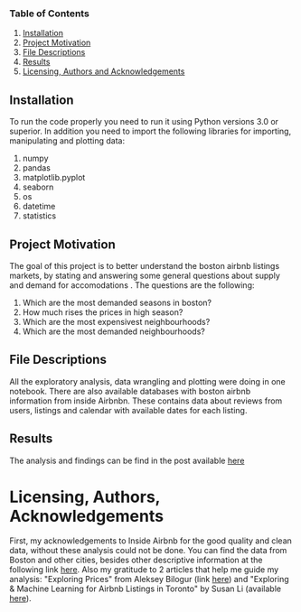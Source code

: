 ### Table of Contents

1. [Installation](#installation)
2. [Project Motivation](#motivation)
3. [File Descriptions](#files)
4. [Results](#results)
5. [Licensing, Authors and Acknowledgements](#licensing)

## Installation<a name="installation"></a>

To run the code properly you need to run it using Python versions 3.0 or superior. In addition you need to import the following 
libraries for importing, manipulating and plotting data:
1. numpy
2. pandas
3. matplotlib.pyplot
4. seaborn
5. os
6. datetime
7. statistics

## Project Motivation<a name="motivation"></a>

The goal of this project is to better understand the boston airbnb listings markets, by stating and answering some general questions about supply and demand for accomodations . The questions are the following:

1. Which are the most demanded seasons in boston?
2. How much rises the prices in high season?
3. Which are the most expensivest neighbourhoods?
4. Which are the most demanded neighbourhoods?

## File Descriptions <a name="files"></a>

All the exploratory analysis, data wrangling and plotting were doing in one notebook. There are also available databases with boston airbnb information from inside Airbnbn. 
These contains data about reviews from users, listings and calendar with available dates for each listing.

## Results <a name="results"></a>

The analysis and findings can be find in the post available [here](https://medium.com/@ricardo.wester/planning-to-visit-boston-these-tips-from-airbnb-data-will-get-you-the-most-of-your-budget-4e0f54121f0c)


# Licensing, Authors, Acknowledgements<a name="licensing"></a>

First, my acknowledgements to Inside Airbnb for the good quality and clean data, without these analysis could not be done. You can find the data from Boston and other cities, besides other descriptive information at the following link [here](http://insideairbnb.com/get-the-data.html).
Also my gratitude to 2 articles that help me guide my analysis: "Exploring Prices" from Aleksey Bilogur (link [here](https://www.kaggle.com/residentmario/exploring-prices)) and "Exploring & Machine Learning for Airbnb Listings in Toronto" by Susan Li (available [here](https://towardsdatascience.com/exploring-machine-learning-for-airbnb-listings-in-toronto-efdbdeba2644)).
